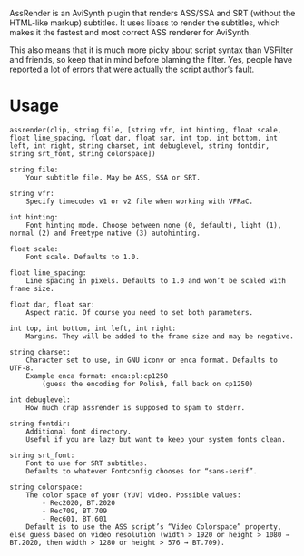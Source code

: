 AssRender is an AviSynth plugin that renders ASS/SSA and SRT (without the HTML-like markup) subtitles. It uses libass to render the subtitles, which makes it the fastest and most correct ASS renderer for AviSynth.

This also means that it is much more picky about script syntax than VSFilter and friends, so keep that in mind before blaming the filter. Yes, people have reported a lot of errors that were actually the script author’s fault.

# Usage
```
assrender(clip, string file, [string vfr, int hinting, float scale, float line_spacing, float dar, float sar, int top, int bottom, int left, int right, string charset, int debuglevel, string fontdir, string srt_font, string colorspace])

string file:
    Your subtitle file. May be ASS, SSA or SRT.
	
string vfr:
    Specify timecodes v1 or v2 file when working with VFRaC.
	
int hinting:
    Font hinting mode. Choose between none (0, default), light (1), normal (2) and Freetype native (3) autohinting.
	
float scale:
    Font scale. Defaults to 1.0.
	
float line_spacing:
    Line spacing in pixels. Defaults to 1.0 and won’t be scaled with frame size.
	
float dar, float sar:
    Aspect ratio. Of course you need to set both parameters.
	
int top, int bottom, int left, int right:
    Margins. They will be added to the frame size and may be negative.
	
string charset:
    Character set to use, in GNU iconv or enca format. Defaults to UTF-8.
    Example enca format: enca:pl:cp1250
        (guess the encoding for Polish, fall back on cp1250)
		
int debuglevel:
    How much crap assrender is supposed to spam to stderr.
	
string fontdir:
    Additional font directory.
    Useful if you are lazy but want to keep your system fonts clean.
	
string srt_font:
    Font to use for SRT subtitles.
    Defaults to whatever Fontconfig chooses for “sans-serif”.
	
string colorspace:
    The color space of your (YUV) video. Possible values:
        - Rec2020, BT.2020
        - Rec709, BT.709
        - Rec601, BT.601
    Default is to use the ASS script’s “Video Colorspace” property, else guess based on video resolution (width > 1920 or height > 1080 → BT.2020, then width > 1280 or height > 576 → BT.709).
```
